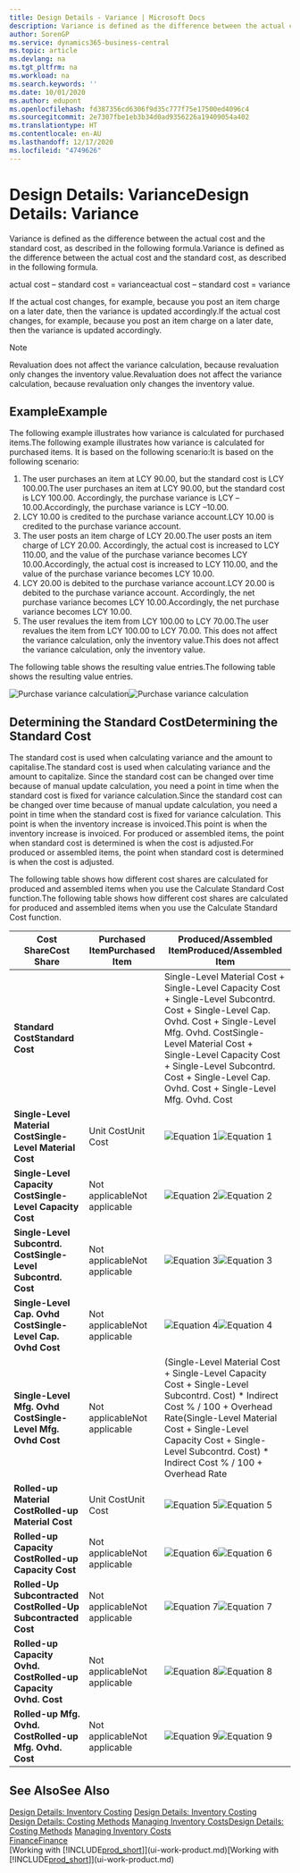 ```yaml
---
title: Design Details - Variance | Microsoft Docs
description: Variance is defined as the difference between the actual cost and the standard cost, as described in the following formula.
author: SorenGP
ms.service: dynamics365-business-central
ms.topic: article
ms.devlang: na
ms.tgt_pltfrm: na
ms.workload: na
ms.search.keywords: ''
ms.date: 10/01/2020
ms.author: edupont
ms.openlocfilehash: fd387356cd6306f9d35c777f75e17500ed4096c4
ms.sourcegitcommit: 2e7307fbe1eb3b34d0ad9356226a19409054a402
ms.translationtype: HT
ms.contentlocale: en-AU
ms.lasthandoff: 12/17/2020
ms.locfileid: "4749626"
---
```

# <a name="design-details-variance"></a><span data-ttu-id="99a23-103">Design Details: Variance</span><span class="sxs-lookup"><span data-stu-id="99a23-103">Design Details: Variance</span></span>
<span data-ttu-id="99a23-104">Variance is defined as the difference between the actual cost and the standard cost, as described in the following formula.</span><span class="sxs-lookup"><span data-stu-id="99a23-104">Variance is defined as the difference between the actual cost and the standard cost, as described in the following formula.</span></span>  

 <span data-ttu-id="99a23-105">actual cost – standard cost = variance</span><span class="sxs-lookup"><span data-stu-id="99a23-105">actual cost – standard cost = variance</span></span>  

 <span data-ttu-id="99a23-106">If the actual cost changes, for example, because you post an item charge on a later date, then the variance is updated accordingly.</span><span class="sxs-lookup"><span data-stu-id="99a23-106">If the actual cost changes, for example, because you post an item charge on a later date, then the variance is updated accordingly.</span></span>  

> [!NOTE]  
>  <span data-ttu-id="99a23-107">Revaluation does not affect the variance calculation, because revaluation only changes the inventory value.</span><span class="sxs-lookup"><span data-stu-id="99a23-107">Revaluation does not affect the variance calculation, because revaluation only changes the inventory value.</span></span>  

## <a name="example"></a><span data-ttu-id="99a23-108">Example</span><span class="sxs-lookup"><span data-stu-id="99a23-108">Example</span></span>  
 <span data-ttu-id="99a23-109">The following example illustrates how variance is calculated for purchased items.</span><span class="sxs-lookup"><span data-stu-id="99a23-109">The following example illustrates how variance is calculated for purchased items.</span></span> <span data-ttu-id="99a23-110">It is based on the following scenario:</span><span class="sxs-lookup"><span data-stu-id="99a23-110">It is based on the following scenario:</span></span>  

1.  <span data-ttu-id="99a23-111">The user purchases an item at LCY 90.00, but the standard cost is LCY 100.00.</span><span class="sxs-lookup"><span data-stu-id="99a23-111">The user purchases an item at LCY 90.00, but the standard cost is LCY 100.00.</span></span> <span data-ttu-id="99a23-112">Accordingly, the purchase variance is LCY –10.00.</span><span class="sxs-lookup"><span data-stu-id="99a23-112">Accordingly, the purchase variance is LCY –10.00.</span></span>  
2.  <span data-ttu-id="99a23-113">LCY 10.00 is credited to the purchase variance account.</span><span class="sxs-lookup"><span data-stu-id="99a23-113">LCY 10.00 is credited to the purchase variance account.</span></span>  
3.  <span data-ttu-id="99a23-114">The user posts an item charge of LCY 20.00.</span><span class="sxs-lookup"><span data-stu-id="99a23-114">The user posts an item charge of LCY 20.00.</span></span> <span data-ttu-id="99a23-115">Accordingly, the actual cost is increased to LCY 110.00, and the value of the purchase variance becomes LCY 10.00.</span><span class="sxs-lookup"><span data-stu-id="99a23-115">Accordingly, the actual cost is increased to LCY 110.00, and the value of the purchase variance becomes LCY 10.00.</span></span>  
4.  <span data-ttu-id="99a23-116">LCY 20.00 is debited to the purchase variance account.</span><span class="sxs-lookup"><span data-stu-id="99a23-116">LCY 20.00 is debited to the purchase variance account.</span></span> <span data-ttu-id="99a23-117">Accordingly, the net purchase variance becomes LCY 10.00.</span><span class="sxs-lookup"><span data-stu-id="99a23-117">Accordingly, the net purchase variance becomes LCY 10.00.</span></span>  
5.  <span data-ttu-id="99a23-118">The user revalues the item from LCY 100.00 to LCY 70.00.</span><span class="sxs-lookup"><span data-stu-id="99a23-118">The user revalues the item from LCY 100.00 to LCY 70.00.</span></span> <span data-ttu-id="99a23-119">This does not affect the variance calculation, only the inventory value.</span><span class="sxs-lookup"><span data-stu-id="99a23-119">This does not affect the variance calculation, only the inventory value.</span></span>  

 <span data-ttu-id="99a23-120">The following table shows the resulting value entries.</span><span class="sxs-lookup"><span data-stu-id="99a23-120">The following table shows the resulting value entries.</span></span>  

 <span data-ttu-id="99a23-121">![Purchase variance calculation](media/design_details_inventory_costing_11_purchase_variance.png "Purchase variance calculation")</span><span class="sxs-lookup"><span data-stu-id="99a23-121">![Purchase variance calculation](media/design_details_inventory_costing_11_purchase_variance.png "Purchase variance calculation")</span></span>  

## <a name="determining-the-standard-cost"></a><span data-ttu-id="99a23-122">Determining the Standard Cost</span><span class="sxs-lookup"><span data-stu-id="99a23-122">Determining the Standard Cost</span></span>  
 <span data-ttu-id="99a23-123">The standard cost is used when calculating variance and the amount to capitalise.</span><span class="sxs-lookup"><span data-stu-id="99a23-123">The standard cost is used when calculating variance and the amount to capitalize.</span></span> <span data-ttu-id="99a23-124">Since the standard cost can be changed over time because of manual update calculation, you need a point in time when the standard cost is fixed for variance calculation.</span><span class="sxs-lookup"><span data-stu-id="99a23-124">Since the standard cost can be changed over time because of manual update calculation, you need a point in time when the standard cost is fixed for variance calculation.</span></span> <span data-ttu-id="99a23-125">This point is when the inventory increase is invoiced.</span><span class="sxs-lookup"><span data-stu-id="99a23-125">This point is when the inventory increase is invoiced.</span></span> <span data-ttu-id="99a23-126">For produced or assembled items, the point when standard cost is determined is when the cost is adjusted.</span><span class="sxs-lookup"><span data-stu-id="99a23-126">For produced or assembled items, the point when standard cost is determined is when the cost is adjusted.</span></span>  

 <span data-ttu-id="99a23-127">The following table shows how different cost shares are calculated for produced and assembled items when you use the Calculate Standard Cost function.</span><span class="sxs-lookup"><span data-stu-id="99a23-127">The following table shows how different cost shares are calculated for produced and assembled items when you use the Calculate Standard Cost function.</span></span>  

|<span data-ttu-id="99a23-128">Cost Share</span><span class="sxs-lookup"><span data-stu-id="99a23-128">Cost Share</span></span>|<span data-ttu-id="99a23-129">Purchased Item</span><span class="sxs-lookup"><span data-stu-id="99a23-129">Purchased Item</span></span>|<span data-ttu-id="99a23-130">Produced/Assembled Item</span><span class="sxs-lookup"><span data-stu-id="99a23-130">Produced/Assembled Item</span></span>|  
|----------------|--------------------|------------------------------|  
|<span data-ttu-id="99a23-131">**Standard Cost**</span><span class="sxs-lookup"><span data-stu-id="99a23-131">**Standard Cost**</span></span>||<span data-ttu-id="99a23-132">Single-Level Material Cost + Single-Level Capacity Cost + Single-Level Subcontrd. Cost + Single-Level Cap. Ovhd. Cost + Single-Level Mfg. Ovhd. Cost</span><span class="sxs-lookup"><span data-stu-id="99a23-132">Single-Level Material Cost + Single-Level Capacity Cost + Single-Level Subcontrd. Cost + Single-Level Cap. Ovhd. Cost + Single-Level Mfg. Ovhd. Cost</span></span>|  
|<span data-ttu-id="99a23-133">**Single-Level Material Cost**</span><span class="sxs-lookup"><span data-stu-id="99a23-133">**Single-Level Material Cost**</span></span>|<span data-ttu-id="99a23-134">Unit Cost</span><span class="sxs-lookup"><span data-stu-id="99a23-134">Unit Cost</span></span>|<span data-ttu-id="99a23-135">![Equation 1](media/design_details_inventory_costing_11_equation_1.png "Equation 1")</span><span class="sxs-lookup"><span data-stu-id="99a23-135">![Equation 1](media/design_details_inventory_costing_11_equation_1.png "Equation 1")</span></span>|  
|<span data-ttu-id="99a23-136">**Single-Level Capacity Cost**</span><span class="sxs-lookup"><span data-stu-id="99a23-136">**Single-Level Capacity Cost**</span></span>|<span data-ttu-id="99a23-137">Not applicable</span><span class="sxs-lookup"><span data-stu-id="99a23-137">Not applicable</span></span>|<span data-ttu-id="99a23-138">![Equation 2](media/design_details_inventory_costing_11_equation_2.png "Equation 2")</span><span class="sxs-lookup"><span data-stu-id="99a23-138">![Equation 2](media/design_details_inventory_costing_11_equation_2.png "Equation 2")</span></span>|  
|<span data-ttu-id="99a23-139">**Single-Level Subcontrd. Cost**</span><span class="sxs-lookup"><span data-stu-id="99a23-139">**Single-Level Subcontrd. Cost**</span></span>|<span data-ttu-id="99a23-140">Not applicable</span><span class="sxs-lookup"><span data-stu-id="99a23-140">Not applicable</span></span>|<span data-ttu-id="99a23-141">![Equation 3](media/design_details_inventory_costing_11_equation_3.png "Equation 3")</span><span class="sxs-lookup"><span data-stu-id="99a23-141">![Equation 3](media/design_details_inventory_costing_11_equation_3.png "Equation 3")</span></span>|  
|<span data-ttu-id="99a23-142">**Single-Level Cap. Ovhd Cost**</span><span class="sxs-lookup"><span data-stu-id="99a23-142">**Single-Level Cap. Ovhd Cost**</span></span>|<span data-ttu-id="99a23-143">Not applicable</span><span class="sxs-lookup"><span data-stu-id="99a23-143">Not applicable</span></span>|<span data-ttu-id="99a23-144">![Equation 4](media/design_details_inventory_costing_11_equation_4.png "Equation 4")</span><span class="sxs-lookup"><span data-stu-id="99a23-144">![Equation 4](media/design_details_inventory_costing_11_equation_4.png "Equation 4")</span></span>|  
|<span data-ttu-id="99a23-145">**Single-Level Mfg. Ovhd Cost**</span><span class="sxs-lookup"><span data-stu-id="99a23-145">**Single-Level Mfg. Ovhd Cost**</span></span>|<span data-ttu-id="99a23-146">Not applicable</span><span class="sxs-lookup"><span data-stu-id="99a23-146">Not applicable</span></span>|<span data-ttu-id="99a23-147">(Single-Level Material Cost + Single-Level Capacity Cost + Single-Level Subcontrd. Cost) \* Indirect Cost % / 100 + Overhead Rate</span><span class="sxs-lookup"><span data-stu-id="99a23-147">(Single-Level Material Cost + Single-Level Capacity Cost + Single-Level Subcontrd. Cost) \* Indirect Cost % / 100 + Overhead Rate</span></span>|  
|<span data-ttu-id="99a23-148">**Rolled-up Material Cost**</span><span class="sxs-lookup"><span data-stu-id="99a23-148">**Rolled-up Material Cost**</span></span>|<span data-ttu-id="99a23-149">Unit Cost</span><span class="sxs-lookup"><span data-stu-id="99a23-149">Unit Cost</span></span>|<span data-ttu-id="99a23-150">![Equation 5](media/design_details_inventory_costing_11_equation_5.png "Equation 5")</span><span class="sxs-lookup"><span data-stu-id="99a23-150">![Equation 5](media/design_details_inventory_costing_11_equation_5.png "Equation 5")</span></span>|  
|<span data-ttu-id="99a23-151">**Rolled-up Capacity Cost**</span><span class="sxs-lookup"><span data-stu-id="99a23-151">**Rolled-up Capacity Cost**</span></span>|<span data-ttu-id="99a23-152">Not applicable</span><span class="sxs-lookup"><span data-stu-id="99a23-152">Not applicable</span></span>|<span data-ttu-id="99a23-153">![Equation 6](media/design_details_inventory_costing_11_equation_6.png "Equation 6")</span><span class="sxs-lookup"><span data-stu-id="99a23-153">![Equation 6](media/design_details_inventory_costing_11_equation_6.png "Equation 6")</span></span>|  
|<span data-ttu-id="99a23-154">**Rolled-Up Subcontracted Cost**</span><span class="sxs-lookup"><span data-stu-id="99a23-154">**Rolled-Up Subcontracted Cost**</span></span>|<span data-ttu-id="99a23-155">Not applicable</span><span class="sxs-lookup"><span data-stu-id="99a23-155">Not applicable</span></span>|<span data-ttu-id="99a23-156">![Equation 7](media/design_details_inventory_costing_11_equation_7.png "Equation 7")</span><span class="sxs-lookup"><span data-stu-id="99a23-156">![Equation 7](media/design_details_inventory_costing_11_equation_7.png "Equation 7")</span></span>|  
|<span data-ttu-id="99a23-157">**Rolled-up Capacity Ovhd. Cost**</span><span class="sxs-lookup"><span data-stu-id="99a23-157">**Rolled-up Capacity Ovhd. Cost**</span></span>|<span data-ttu-id="99a23-158">Not applicable</span><span class="sxs-lookup"><span data-stu-id="99a23-158">Not applicable</span></span>|<span data-ttu-id="99a23-159">![Equation 8](media/design_details_inventory_costing_11_equation_8.png "Equation 8")</span><span class="sxs-lookup"><span data-stu-id="99a23-159">![Equation 8](media/design_details_inventory_costing_11_equation_8.png "Equation 8")</span></span>|  
|<span data-ttu-id="99a23-160">**Rolled-up Mfg. Ovhd. Cost**</span><span class="sxs-lookup"><span data-stu-id="99a23-160">**Rolled-up Mfg. Ovhd. Cost**</span></span>|<span data-ttu-id="99a23-161">Not applicable</span><span class="sxs-lookup"><span data-stu-id="99a23-161">Not applicable</span></span>|<span data-ttu-id="99a23-162">![Equation 9](media/design_details_inventory_costing_11_equation_9.png "Equation 9")</span><span class="sxs-lookup"><span data-stu-id="99a23-162">![Equation 9](media/design_details_inventory_costing_11_equation_9.png "Equation 9")</span></span>|  

## <a name="see-also"></a><span data-ttu-id="99a23-163">See Also</span><span class="sxs-lookup"><span data-stu-id="99a23-163">See Also</span></span>  
 <span data-ttu-id="99a23-164">[Design Details: Inventory Costing](design-details-inventory-costing.md) </span><span class="sxs-lookup"><span data-stu-id="99a23-164">[Design Details: Inventory Costing](design-details-inventory-costing.md) </span></span>  
 <span data-ttu-id="99a23-165">[Design Details: Costing Methods](design-details-costing-methods.md) [Managing Inventory Costs](finance-manage-inventory-costs.md)</span><span class="sxs-lookup"><span data-stu-id="99a23-165">[Design Details: Costing Methods](design-details-costing-methods.md) [Managing Inventory Costs](finance-manage-inventory-costs.md)</span></span>  
 [<span data-ttu-id="99a23-166">Finance</span><span class="sxs-lookup"><span data-stu-id="99a23-166">Finance</span></span>](finance.md)  
 <span data-ttu-id="99a23-167">[Working with [!INCLUDE[prod_short](includes/prod_short.md)]](ui-work-product.md)</span><span class="sxs-lookup"><span data-stu-id="99a23-167">[Working with [!INCLUDE[prod_short](includes/prod_short.md)]](ui-work-product.md)</span></span>
